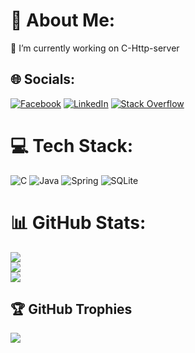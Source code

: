 # 💫 About Me:
🔭 I’m currently working on C-Http-server<br>


## 🌐 Socials:
[![Facebook](https://img.shields.io/badge/Facebook-%231877F2.svg?logo=Facebook&logoColor=white)](https://facebook.com/https://www.facebook.com/mehiyohyo.zamanli/) [![LinkedIn](https://img.shields.io/badge/LinkedIn-%230077B5.svg?logo=linkedin&logoColor=white)](https://linkedin.com/in/https://www.linkedin.com/in/mahammadali-zamanli-64931a282/) [![Stack Overflow](https://img.shields.io/badge/-Stackoverflow-FE7A16?logo=stack-overflow&logoColor=white)](https://stackoverflow.com/users/22744349) 

# 💻 Tech Stack:
![C](https://img.shields.io/badge/c-%2300599C.svg?style=for-the-badge&logo=c&logoColor=white) ![Java](https://img.shields.io/badge/java-%23ED8B00.svg?style=for-the-badge&logo=openjdk&logoColor=white) ![Spring](https://img.shields.io/badge/spring-%236DB33F.svg?style=for-the-badge&logo=spring&logoColor=white) ![SQLite](https://img.shields.io/badge/sqlite-%2307405e.svg?style=for-the-badge&logo=sqlite&logoColor=white)
# 📊 GitHub Stats:
![](https://github-readme-stats.vercel.app/api?username=Mahammadali12&theme=gruvbox&hide_border=false&include_all_commits=false&count_private=false)<br/>
![](https://github-readme-streak-stats.herokuapp.com/?user=Mahammadali12&theme=gruvbox&hide_border=false)<br/>
![](https://github-readme-stats.vercel.app/api/top-langs/?username=Mahammadali12&theme=gruvbox&hide_border=false&include_all_commits=false&count_private=false&layout=compact)

## 🏆 GitHub Trophies
![](https://github-profile-trophy.vercel.app/?username=Mahammadali12&theme=dark&no-frame=false&no-bg=true&margin-w=4)
<!-- Proudly created with GPRM ( https://gprm.itsvg.in ) -->
